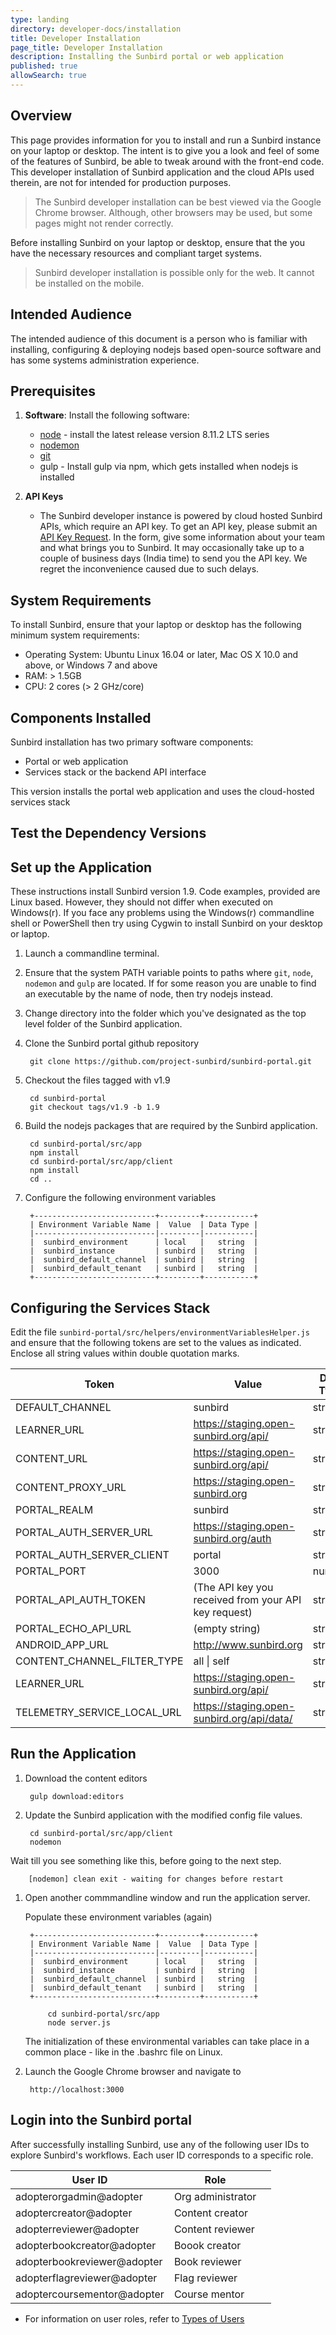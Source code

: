 ```yaml
---
type: landing
directory: developer-docs/installation
title: Developer Installation
page_title: Developer Installation
description: Installing the Sunbird portal or web application
published: true
allowSearch: true
---
```



## Overview

This page provides information for you to install and run a Sunbird instance on your laptop or desktop. The intent is to give you a look and feel of some of the features of Sunbird, be able to tweak around with the front-end code. This developer installation of Sunbird application and the cloud APIs used therein, are not for intended for production purposes.

>The Sunbird developer installation can be best viewed via the Google Chrome browser. Although, other browsers may be used, but some pages might not render correctly.

Before installing Sunbird on your laptop or desktop, ensure that the you have the necessary resources and compliant target systems.

>Sunbird developer installation is possible only for the web. It cannot be installed on the mobile. 


## Intended Audience

The intended audience of this document is a person who is familiar with installing, configuring & deploying nodejs based open-source software and has some systems administration experience.


## Prerequisites

1. **Software**: Install the following software: 
   * [node](https://nodejs.org/en/download/) - install the latest release version 8.11.2 LTS series
   * [nodemon](https://www.npmjs.com/package/nodemon)  
   * [git](https://git-scm.com/downloads)  
   * gulp - Install gulp via npm, which gets installed when nodejs is installed

1. **API Keys**
   * The Sunbird developer instance is powered by cloud hosted Sunbird APIs, which require an API key. To get an API key, please submit an [API Key Request](https://goo.gl/forms/2tRDfLlbJ2IgjWgA2). In the form, give some information about your team and what brings you to Sunbird. It may occasionally take up to a couple of business days (India time) to send you the API key. We regret the inconvenience caused due to such delays. 

## System Requirements

To install Sunbird, ensure that your laptop or desktop has the following minimum system requirements:

- Operating System: Ubuntu Linux 16.04 or later, Mac OS X 10.0 and above, or Windows 7 and above
- RAM: > 1.5GB
- CPU: 2 cores (> 2 GHz/core)


## Components Installed

Sunbird installation has two primary software components:
- Portal or web application
- Services stack or the backend API interface

This version installs the portal web application and uses the cloud-hosted services stack


## Test the Dependency Versions


## Set up the Application

These instructions install Sunbird version 1.9. Code examples, provided are Linux based. However, they should not differ when executed on Windows(r). If you face any problems using the Windows(r) commandline shell or PowerShell then try using Cygwin to install Sunbird on your desktop or laptop.

1. Launch a commandline terminal.

1. Ensure that the system PATH variable points to paths where `git`, `node`, `nodemon` and `gulp` are located. If for some reason you are unable to find an executable by the name of node, then try nodejs instead.

1. Change directory into the folder which you've designated as the top level folder of the Sunbird application.

1. Clone the Sunbird portal github repository

        git clone https://github.com/project-sunbird/sunbird-portal.git

1. Checkout the files tagged with v1.9

        cd sunbird-portal
        git checkout tags/v1.9 -b 1.9

1. Build the nodejs packages that are required by the Sunbird application.

        cd sunbird-portal/src/app
        npm install
        cd sunbird-portal/src/app/client
        npm install
        cd ..

1. Configure the following environment variables

        +---------------------------+---------+-----------+
        | Environment Variable Name |  Value  | Data Type |
        |---------------------------|---------|-----------|
        |  sunbird_environment      | local   |   string  |
        |  sunbird_instance         | sunbird |   string  |
        |  sunbird_default_channel  | sunbird |   string  |
        |  sunbird_default_tenant   | sunbird |   string  |
        +---------------------------+---------+-----------+


## Configuring the Services Stack

Edit the file `sunbird-portal/src/helpers/environmentVariablesHelper.js` and ensure that the following tokens are set to the values as indicated. Enclose all string values within double quotation marks.

|            Token            |                   Value                              | Data Type |
|-----------------------------|------------------------------------------------------|-----------|
| DEFAULT_CHANNEL             | sunbird                                              | string    |
| LEARNER_URL                 | https://staging.open-sunbird.org/api/                |  string   |
| CONTENT_URL                 | https://staging.open-sunbird.org/api/                |  string   |
| CONTENT_PROXY_URL           | https://staging.open-sunbird.org                     |  string   |
| PORTAL_REALM                | sunbird                                              |  string   |
| PORTAL_AUTH_SERVER_URL      | https://staging.open-sunbird.org/auth                |  string   |
| PORTAL_AUTH_SERVER_CLIENT   | portal                                               |  string   |
| PORTAL_PORT                 | 3000                                                 |  number   |
| PORTAL_API_AUTH_TOKEN       | (The API key you received from your API key request) |  string   |
| PORTAL_ECHO_API_URL         | (empty string)                                       |  string   |
| ANDROID_APP_URL             | http://www.sunbird.org                               |  string   |
| CONTENT_CHANNEL_FILTER_TYPE | all &#124; self                                      |  string   |
| LEARNER_URL                 | https://staging.open-sunbird.org/api/                |  string   |
| TELEMETRY_SERVICE_LOCAL_URL | https://staging.open-sunbird.org/api/data/           |  string   |


## Run the Application

1. Download the content editors

        gulp download:editors

1. Update the Sunbird application with the modified config file values.

        cd sunbird-portal/src/app/client
        nodemon

Wait till you see something like this, before going to the next step.

        [nodemon] clean exit - waiting for changes before restart

1. Open another commmandline window and run the application server.

    Populate these environment variables (again)

        +---------------------------+---------+-----------+
        | Environment Variable Name |  Value  | Data Type |
        |---------------------------|---------|-----------|
        |  sunbird_environment      | local   |   string  |
        |  sunbird_instance         | sunbird |   string  |
        |  sunbird_default_channel  | sunbird |   string  |
        |  sunbird_default_tenant   | sunbird |   string  |
        +---------------------------+---------+-----------+

            cd sunbird-portal/src/app
            node server.js


    The initialization of these environmental variables can take place in a common place - like in the .bashrc file on Linux.

1. Launch the Google Chrome browser and navigate to

        http://localhost:3000

## Login into the Sunbird portal

After successfully installing Sunbird, use any of the following user IDs to explore Sunbird's workflows. Each user ID corresponds to a specific role.


| User ID | Role |  |
|---|---|---|
| adopterorgadmin@adopter | Org administrator |  |
| adoptercreator@adopter | Content creator  |  |
| adopterreviewer@adopter | Content reviewer |  |
| adopterbookcreator@adopter | Boook creator |  |
| adopterbookreviewer@adopter | Book reviewer |  |
| adopterflagreviewer@adopter | Flag reviewer |  |
| adoptercoursementor@adopter | Course mentor |  |

* For information on user roles, refer to [Types of Users](pages/features-documentation/userrole)
